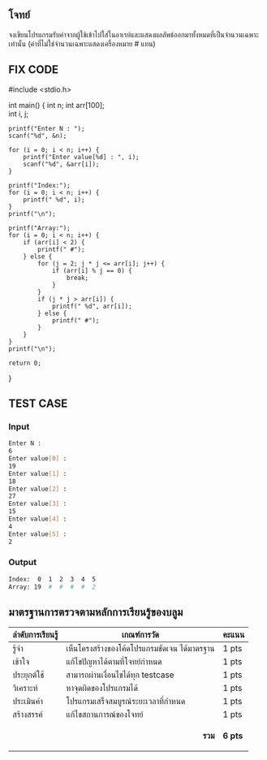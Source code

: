 ## โจทย์
จงเขียนโปรแกรมรับค่าจากผู้ใช้เข้าไปใส่ในอาเรย์และแสดงผลลัพธ์ออกมาทั้งหมดที่เป็นจำนวนเฉพาะเท่านั้น (ค่าที่ไม่ใช่จำนวนเฉพาะแสดงเครื่องหมาย # แทน)

## FIX CODE

#include <stdio.h>

int main() {
    int n;
    int arr[100];   
    int i, j;

    printf("Enter N : ");
    scanf("%d", &n);

    for (i = 0; i < n; i++) {
        printf("Enter value[%d] : ", i);
        scanf("%d", &arr[i]);
    }

    printf("Index:");
    for (i = 0; i < n; i++) {
        printf(" %d", i);
    }
    printf("\n");

    printf("Array:");
    for (i = 0; i < n; i++) {
        if (arr[i] < 2) {
            printf(" #");   
        } else {
            for (j = 2; j * j <= arr[i]; j++) {
                if (arr[i] % j == 0) {
                    break;  
                }
            }
            if (j * j > arr[i]) {
                printf(" %d", arr[i]);  
            } else {
                printf(" #");         
            }
        }
    }
    printf("\n");

    return 0;
}


## TEST CASE
### Input
```bash
Enter N :
6
Enter value[0] :
19
Enter value[1] :
18
Enter value[2] :
27
Enter value[3] :
15
Enter value[4] :
4
Enter value[5] :
2
```
### Output
```bash
Index:  0  1  2  3  4  5
Array: 19  #  #  #  #  2
```

## มาตรฐานการตรวจตามหลักการเรียนรู้ของบลูม
| ลำดับการเรียนรู้ | เกณฑ์การวัด | คะแนน |
| -------- | -------- | -------- |
| รู้จำ | เห็นโครงสร้างของโค้ดโปรแกรมชัดเจน ได้มาตรฐาน | 1 pts |
| เข้าใจ | แก้ไขปัญหาได้ตามที่โจทย์กำหนด | 1 pts |
| ประยุกต์ใช้ | สามารถผ่านเงื่อนไขได้ทุก testcase | 1 pts |
| วิเคราะห์ | หาจุดผิดของโปรแกรมได้ | 1 pts |
| ประเมินค่า | โปรแกรมเสร็จสมบูรณ์ระยะเวลาที่กำหนด | 1 pts |
| สร้างสรรค์ | แก้ไขสถานการณ์ของโจทย์ | 1 pts |
||<p style='text-align: right !important;'>**รวม**</p>|**6 pts**|
